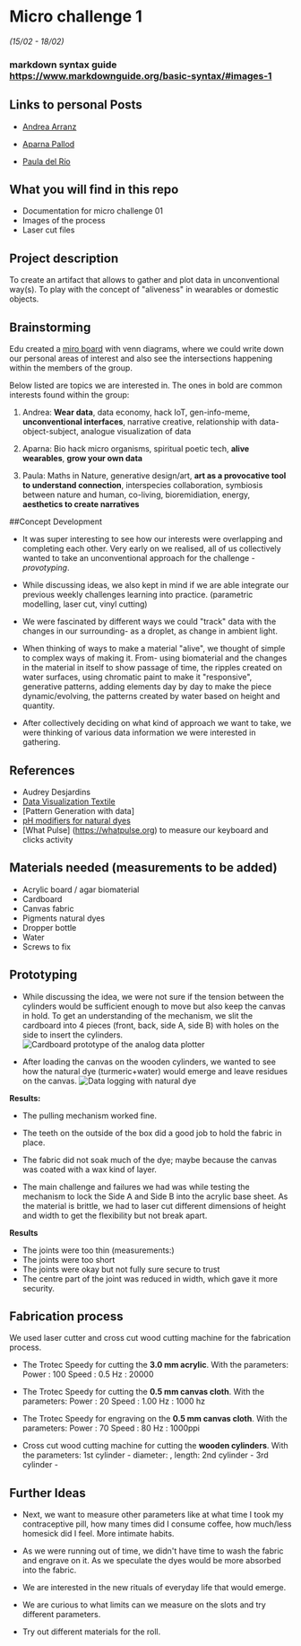 # Micro challenge 1
*(15/02 - 18/02)*

### markdown syntax guide https://www.markdownguide.org/basic-syntax/#images-1

## Links to personal Posts
- [Andrea Arranz](https://andrea-arranz.github.io/website/)

- [Aparna Pallod](https://understood-lint-c6a.notion.site/b919878341cf404bad0df8a4e28ccdf3?v=854afea31dc74448b07f3ecc4f47a6f5)

- [Paula del Río](https://paula-delrio-arteaga.github.io/mdef/index.html)

## What you will find in this repo
- Documentation for micro challenge 01
- Images of the process
- Laser cut files

## Project description
To create an artifact that allows to gather and plot data in unconventional way(s). To play with the concept of "aliveness" in wearables or domestic objects.

## Brainstorming
Edu created a [miro board](https://miro.com/app/board/uXjVOQGXTuc=/) with venn diagrams, where we could write down our personal areas of interest and also see the intersections happening within the members of the group.

Below listed are topics we are interested in. The ones in bold are common interests found within the group:

1. Andrea: **Wear data**, data economy, hack IoT, gen-info-meme, **unconventional interfaces**, narrative creative, relationship with data-object-subject, analogue visualization of data

2. Aparna: Bio hack micro organisms, spiritual poetic tech, **alive wearables**, **grow your own data**

3. Paula: Maths in Nature, generative design/art, **art as a provocative tool to understand connection**, interspecies collaboration, symbiosis between nature and human, co-living, bioremidiation, energy, **aesthetics to create narratives**

##Concept Development
- It was super interesting to see how our interests were overlapping and completing each other. Very early on we realised, all of us collectively wanted to take an unconventional approach for the challenge - *provotyping*.

- While discussing ideas, we also kept in mind if we are able integrate our previous weekly challenges learning into practice. (parametric modelling, laser cut, vinyl cutting)

- We were fascinated by different ways we could "track" data with the changes in our surrounding- as a droplet, as change in ambient light.

- When thinking of ways to make a material "alive", we thought of simple to complex ways of making it. From- using biomaterial and the changes in the material in itself to show passage of time, the ripples created on water surfaces, using chromatic paint to make it "responsive", generative patterns, adding elements day by day to make the piece dynamic/evolving, the patterns created by water based on height and quantity.

- After collectively deciding on what kind of approach we want to take, we were thinking of various data information we were interested in gathering.

## References
- Audrey Desjardins
- [Data Visualization Textile](https://fashnerd.com/wp-content/uploads/2020/01/nk_sweaters_full.jpg)
- [Pattern Generation with data]
- [pH modifiers for natural dyes](https://www.fourrabbit.com/tutorials/2020/6/5/ph-modifiers-for-natural-dyes)
- [What Pulse] (https://whatpulse.org) to measure our keyboard and clicks activity

## Materials needed (measurements to be added)
- Acrylic board / agar biomaterial
- Cardboard
- Canvas fabric
- Pigments natural dyes
- Dropper bottle
- Water
- Screws to fix

## Prototyping
- While discussing the idea, we were not sure if the tension between the cylinders would be sufficient enough to move but also keep the canvas in hold. To get an understanding of the mechanism, we slit the cardboard into 4 pieces (front, back, side A, side B) with holes on the side to insert the cylinders.
![Cardboard prototype of the analog data plotter](FABACADEMY-1/Images/prototyping_4.jpg)

- After loading the canvas on the wooden cylinders, we wanted to see how the natural dye (turmeric+water) would emerge and leave residues on the canvas.
![Data logging with natural dye](Images/drop.jpg)

**Results:**
- The pulling mechanism worked fine.
- The teeth on the outside of the box did a good job to hold the fabric in place.
- The fabric did not soak much of the dye; maybe because the canvas was coated with a wax kind of layer.

- The main challenge and failures we had was while testing the mechanism to lock the Side A and Side B into the acrylic base sheet. As the material is brittle, we had to laser cut different dimensions of height and width to get the flexibility but not break apart.

**Results**
- The joints were too thin (measurements:)
- The joints were too short
- The joints were okay but not fully sure secure to trust
- The centre part of the joint was reduced in width, which gave it more security.

## Fabrication process

We used laser cutter and cross cut wood cutting machine for the fabrication process.

- The Trotec Speedy for cutting the **3.0 mm acrylic**. With the parameters:
Power : 100
Speed : 0.5
Hz : 20000

- The Trotec Speedy for cutting the **0.5 mm canvas cloth**. With the parameters:
Power : 20
Speed : 1.00
Hz : 1000 hz


- The Trotec Speedy for engraving on the **0.5 mm canvas cloth**. With the parameters:
Power : 70
Speed : 80
Hz : 1000ppi

- Cross cut wood cutting machine for cutting the **wooden cylinders**. With the parameters:
1st cylinder - diameter: , length:
2nd cylinder -
3rd cylinder -

## Further Ideas

- Next, we want to measure other parameters like at what time I took my contraceptive pill, how many times did I consume coffee, how much/less homesick did I feel. More intimate habits.

- As we were running out of time, we didn't have time to wash the fabric and engrave on it. As we speculate the dyes would be more absorbed into the fabric.

- We are interested in the new rituals of everyday life that would emerge.

- We are curious to what limits can we measure on the slots and try different parameters.

- Try out different materials for the roll.
